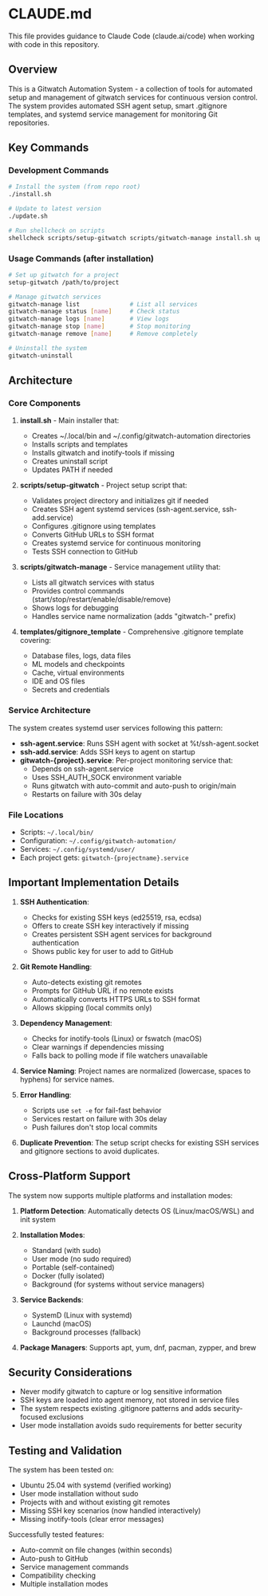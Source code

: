 # CLAUDE.md

This file provides guidance to Claude Code (claude.ai/code) when working with code in this repository.

## Overview

This is a Gitwatch Automation System - a collection of tools for automated setup and management of gitwatch services for continuous version control. The system provides automated SSH agent setup, smart .gitignore templates, and systemd service management for monitoring Git repositories.

## Key Commands

### Development Commands
```bash
# Install the system (from repo root)
./install.sh

# Update to latest version
./update.sh

# Run shellcheck on scripts
shellcheck scripts/setup-gitwatch scripts/gitwatch-manage install.sh update.sh
```

### Usage Commands (after installation)
```bash
# Set up gitwatch for a project
setup-gitwatch /path/to/project

# Manage gitwatch services
gitwatch-manage list              # List all services
gitwatch-manage status [name]     # Check status
gitwatch-manage logs [name]       # View logs
gitwatch-manage stop [name]       # Stop monitoring
gitwatch-manage remove [name]     # Remove completely

# Uninstall the system
gitwatch-uninstall
```

## Architecture

### Core Components

1. **install.sh** - Main installer that:
   - Creates ~/.local/bin and ~/.config/gitwatch-automation directories
   - Installs scripts and templates
   - Installs gitwatch and inotify-tools if missing
   - Creates uninstall script
   - Updates PATH if needed

2. **scripts/setup-gitwatch** - Project setup script that:
   - Validates project directory and initializes git if needed
   - Creates SSH agent systemd services (ssh-agent.service, ssh-add.service)
   - Configures .gitignore using templates
   - Converts GitHub URLs to SSH format
   - Creates systemd service for continuous monitoring
   - Tests SSH connection to GitHub

3. **scripts/gitwatch-manage** - Service management utility that:
   - Lists all gitwatch services with status
   - Provides control commands (start/stop/restart/enable/disable/remove)
   - Shows logs for debugging
   - Handles service name normalization (adds "gitwatch-" prefix)

4. **templates/gitignore_template** - Comprehensive .gitignore template covering:
   - Database files, logs, data files
   - ML models and checkpoints
   - Cache, virtual environments
   - IDE and OS files
   - Secrets and credentials

### Service Architecture

The system creates systemd user services following this pattern:
- **ssh-agent.service**: Runs SSH agent with socket at %t/ssh-agent.socket
- **ssh-add.service**: Adds SSH keys to agent on startup
- **gitwatch-{project}.service**: Per-project monitoring service that:
  - Depends on ssh-agent.service
  - Uses SSH_AUTH_SOCK environment variable
  - Runs gitwatch with auto-commit and auto-push to origin/main
  - Restarts on failure with 30s delay

### File Locations

- Scripts: `~/.local/bin/`
- Configuration: `~/.config/gitwatch-automation/`
- Services: `~/.config/systemd/user/`
- Each project gets: `gitwatch-{projectname}.service`

## Important Implementation Details

1. **SSH Authentication**: 
   - Checks for existing SSH keys (ed25519, rsa, ecdsa)
   - Offers to create SSH key interactively if missing
   - Creates persistent SSH agent services for background authentication
   - Shows public key for user to add to GitHub

2. **Git Remote Handling**:
   - Auto-detects existing git remotes
   - Prompts for GitHub URL if no remote exists
   - Automatically converts HTTPS URLs to SSH format
   - Allows skipping (local commits only)

3. **Dependency Management**:
   - Checks for inotify-tools (Linux) or fswatch (macOS)
   - Clear warnings if dependencies missing
   - Falls back to polling mode if file watchers unavailable

4. **Service Naming**: Project names are normalized (lowercase, spaces to hyphens) for service names.

5. **Error Handling**: 
   - Scripts use `set -e` for fail-fast behavior
   - Services restart on failure with 30s delay
   - Push failures don't stop local commits

6. **Duplicate Prevention**: The setup script checks for existing SSH services and gitignore sections to avoid duplicates.

## Cross-Platform Support

The system now supports multiple platforms and installation modes:

1. **Platform Detection**: Automatically detects OS (Linux/macOS/WSL) and init system
2. **Installation Modes**: 
   - Standard (with sudo)
   - User mode (no sudo required)
   - Portable (self-contained)
   - Docker (fully isolated)
   - Background (for systems without service managers)

3. **Service Backends**:
   - SystemD (Linux with systemd)
   - Launchd (macOS)
   - Background processes (fallback)

4. **Package Managers**: Supports apt, yum, dnf, pacman, zypper, and brew

## Security Considerations

- Never modify gitwatch to capture or log sensitive information
- SSH keys are loaded into agent memory, not stored in service files
- The system respects existing .gitignore patterns and adds security-focused exclusions
- User mode installation avoids sudo requirements for better security

## Testing and Validation

The system has been tested on:
- Ubuntu 25.04 with systemd (verified working)
- User mode installation without sudo
- Projects with and without existing git remotes
- Missing SSH key scenarios (now handled interactively)
- Missing inotify-tools (clear error messages)

Successfully tested features:
- Auto-commit on file changes (within seconds)
- Auto-push to GitHub
- Service management commands
- Compatibility checking
- Multiple installation modes